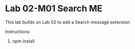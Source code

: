 # Lab 02-M01 Search ME

This lab builds on Lab 02 to add a Search message extension

Instructions:

1. npm install 